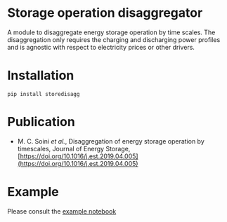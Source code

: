 
# Storage operation disaggregator

A module to disaggregate energy storage operation by time scales.
The disaggregation only requires the charging and discharging power profiles and is agnostic with respect to electricity prices or other drivers.

# Installation

`pip install storedisagg`

# Publication

  * M. C. Soini *et al.*, Disaggregation of energy storage operation by timescales, Journal of Energy Storage, [https://doi.org/10.1016/j.est.2019.04.005](https://doi.org/10.1016/j.est.2019.04.005)


# Example

Please consult the [example notebook](storedisagg/example/std_example.ipynb)



